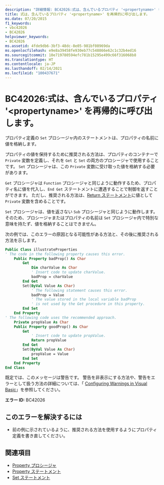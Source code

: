 ```yaml
---
description: "詳細情報: BC42026:式は、含んでいるプロパティ '<propertyname>' を再帰的に呼び出します。"
title: 式は、含んでいるプロパティ '<propertyname>' を再帰的に呼び出します。
ms.date: 07/20/2015
f1_keywords:
- vbc42026
- BC42026
helpviewer_keywords:
- BC42026
ms.assetid: 4fde9db6-3bf3-48dc-8e05-981bf08969da
ms.openlocfilehash: e9e8a39458fe930eb77c548866e62c1c32b4ed16
ms.sourcegitcommit: 10e719780594efc781b15295e499c66f316068b8
ms.translationtype: HT
ms.contentlocale: ja-JP
ms.lasthandoff: 02/14/2021
ms.locfileid: "100437671"
---
```

# <a name="bc42026-expression-recursively-calls-the-containing-property-propertyname"></a>BC42026:式は、含んでいるプロパティ '\<propertyname>' を再帰的に呼び出します。

プロパティ定義の `Set` プロシージャ内のステートメントは、プロパティの名前に値を格納します。

 プロパティの値を保持するために推奨される方法は、プロパティのコンテナーで `Private` 変数を定義し、それを `Get` と `Set` の両方のプロシージャで使用することです。 `Set` プロシージャは、この `Private` 変数に受け取った値を格納する必要があります。

 `Get` プロシージャは `Function` プロシージャと同じように動作するため、プロパティ名に値を代入し、`End Get` ステートメントに遭遇することで制御を返すことができます。 ただし、推奨される方法は、[Return ステートメント](../statements/return-statement.md)に値として `Private` 変数を含めることです。

 `Set` プロシージャは、値を返さない `Sub` プロシージャと同じように動作します。 そのため、プロシージャまたはプロパティの名前は `Set` プロシージャ内で特別な意味を持たず、値を格納することはできません。

 次の例では、このエラーの原因となる可能性がある方法と、その後に推奨される方法を示します。

```vb
Public Class illustrateProperties
' The code in the following property causes this error.
    Public Property badProp() As Char
        Get
            Dim charValue As Char
            ' Insert code to update charValue.
            badProp = charValue
        End Get
        Set(ByVal Value As Char)
            ' The following statement causes this error.
            badProp = Value
            ' The value stored in the local variable badProp
            ' is not used by the Get procedure in this property.
        End Set
    End Property
' The following code uses the recommended approach.
    Private propValue As Char
    Public Property goodProp() As Char
        Get
            ' Insert code to update propValue.
            Return propValue
        End Get
        Set(ByVal Value As Char)
            propValue = Value
        End Set
    End Property
End Class
```

 既定では、このメッセージは警告です。 警告を非表示にする方法や、警告をエラーとして扱う方法の詳細については、「 [Configuring Warnings in Visual Basic](/visualstudio/ide/configuring-warnings-in-visual-basic)」を参照してください。

 **エラー ID:** BC42026

## <a name="to-correct-this-error"></a>このエラーを解決するには

- 前の例に示されているように、推奨される方法を使用するようにプロパティ定義を書き直してください。

## <a name="see-also"></a>関連項目

- [Property プロシージャ](../../programming-guide/language-features/procedures/property-procedures.md)
- [Property ステートメント](../statements/property-statement.md)
- [Set ステートメント](../statements/set-statement.md)
